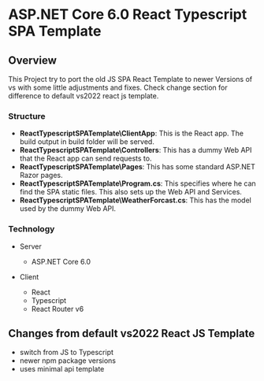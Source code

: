 # ASP.NET Core 6.0 React Typescript SPA Template

## Overview

This Project try to port the old JS SPA React Template to newer Versions of vs with some little adjustments and fixes. Check change section for difference to default vs2022 react js template.

### Structure

- **ReactTypescriptSPATemplate\ClientApp**: This is the React app. The build output in build folder will be served.
- **ReactTypescriptSPATemplate\Controllers**: This has a dummy Web API that the React app can send requests to.
- **ReactTypescriptSPATemplate\Pages**: This has some standard ASP.NET Razor pages.
- **ReactTypescriptSPATemplate\Program.cs**: This specifies where he can find the SPA static files. This also sets up the Web API and Services.
- **ReactTypescriptSPATemplate\WeatherForcast.cs**: This has the model used by the dummy Web API.

### Technology

- Server

  - ASP.NET Core 6.0

- Client
  - React
  - Typescript
  - React Router v6

## Changes from default vs2022 React JS Template

- switch from JS to Typescript
- newer npm package versions
- uses minimal api template
